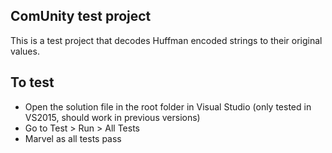 ## ComUnity test project
This is a test project that decodes Huffman encoded strings to their original values.

## To test
* Open the solution file in the root folder in Visual Studio (only tested in VS2015, should work in previous versions)
* Go to Test > Run > All Tests
* Marvel as all tests pass
